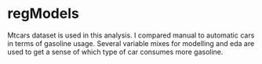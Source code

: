 # regModels
Mtcars dataset is used in this analysis. I compared manual to automatic cars in terms of gasoline usage. Several variable mixes for modelling and eda are used to get a sense of which type of car consumes more gasoline. 